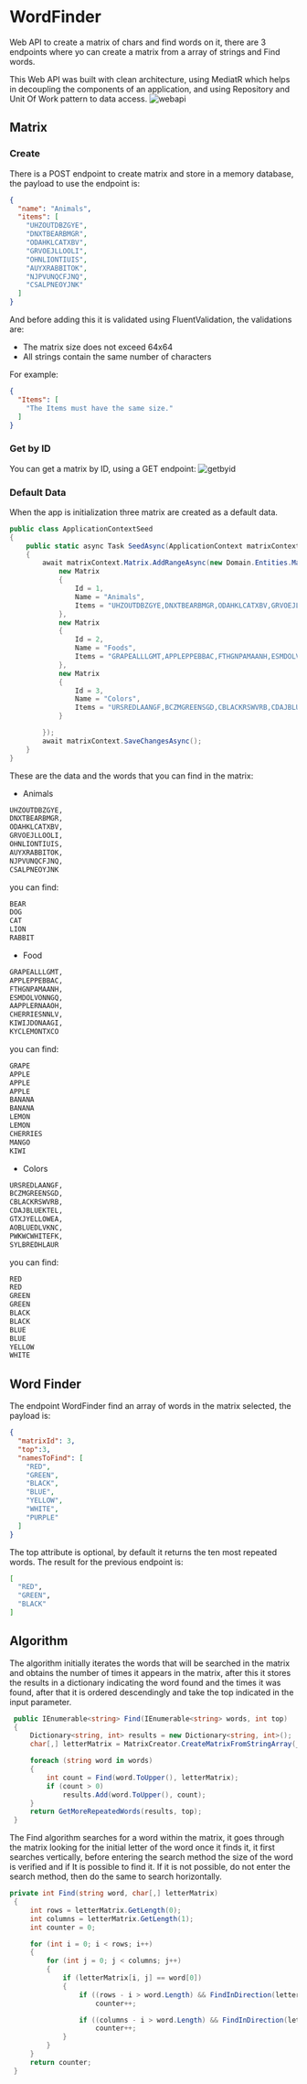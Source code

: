 # WordFinder

Web API to create a matrix of chars and find words on it, there are 3 endpoints where yo can create a matrix from a array of strings and Find words.

This Web API was built with clean architecture, using MediatR which helps in decoupling the components of an application, and using Repository and Unit Of Work pattern to data access.
![webapi](img/WebAPI.JPG)

## Matrix
### Create

There is a POST endpoint to create matrix and store in a memory database, the payload to use the endpoint is:
```json
{
  "name": "Animals",
  "items": [
    "UHZOUTDBZGYE", 
	"DNXTBEARBMGR",
	"ODAHKLCATXBV",
	"GRVOEJLLOOLI", 
	"OHNLIONTIUIS",
	"AUYXRABBITOK", 
	"NJPVUNQCFJNQ",
	"CSALPNEOYJNK"
  ]
}
```
And before adding this it is validated using  FluentValidation, the validations are:
- The matrix size does not exceed 64x64
- All strings contain the same number of characters

For example:
```json
{
  "Items": [
    "The Items must have the same size."
  ]
}
```
### Get by ID
You can get a matrix by ID, using a GET endpoint:
![getbyid](img/GetByID.JPG)


### Default Data
When the app is initialization three matrix are created as a default data.
```csharp
public class ApplicationContextSeed
{
    public static async Task SeedAsync(ApplicationContext matrixContext)
    {
        await matrixContext.Matrix.AddRangeAsync(new Domain.Entities.Matrix[] {
            new Matrix
            {
                Id = 1,
                Name = "Animals",
                Items = "UHZOUTDBZGYE,DNXTBEARBMGR,ODAHKLCATXBV,GRVOEJLLOOLI,OHNLIONTIUIS,AUYXRABBITOK,NJPVUNQCFJNQ,CSALPNEOYJNK"
            },
            new Matrix
            {
                Id = 2,
                Name = "Foods",
                Items = "GRAPEALLLGMT,APPLEPPEBBAC,FTHGNPAMAANH,ESMDOLVONNGQ,AAPPLERNAAOH,CHERRIESNNLV,KIWIJDONAAGI,KYCLEMONTXCO"
            },
            new Matrix
            {
                Id = 3,
                Name = "Colors",
                Items = "URSREDLAANGF,BCZMGREENSGD,CBLACKRSWVRB,CDAJBLUEKTEL,GTXJYELLOWEA,AOBLUEDLVKNC,PWKWCWHITEFK,SYLBREDHLAUR"
            }

        });
        await matrixContext.SaveChangesAsync();
    }
}
```
These are the data and the words that you can find in the matrix:
- Animals
```bash
UHZOUTDBZGYE, 
DNXTBEARBMGR,
ODAHKLCATXBV,
GRVOEJLLOOLI, 
OHNLIONTIUIS,
AUYXRABBITOK, 
NJPVUNQCFJNQ,
CSALPNEOYJNK
```
you can find:
```bash
BEAR
DOG
CAT
LION
RABBIT
```
- Food
```bash
GRAPEALLLGMT,
APPLEPPEBBAC,
FTHGNPAMAANH,
ESMDOLVONNGQ,
AAPPLERNAAOH,
CHERRIESNNLV,
KIWIJDONAAGI,
KYCLEMONTXCO
```
you can find:
```bash
GRAPE
APPLE
APPLE
APPLE
BANANA
BANANA
LEMON
LEMON
CHERRIES
MANGO
KIWI
```
- Colors
```bash
URSREDLAANGF,
BCZMGREENSGD,
CBLACKRSWVRB,
CDAJBLUEKTEL,
GTXJYELLOWEA,
AOBLUEDLVKNC,
PWKWCWHITEFK,
SYLBREDHLAUR
```
you can find:
```bash
RED
RED
GREEN
GREEN
BLACK
BLACK
BLUE
BLUE
YELLOW
WHITE
```
## Word Finder

The endpoint WordFinder find an array of words in the matrix selected, the payload is:
```json
{
  "matrixId": 3,
  "top":3,
  "namesToFind": [
    "RED",
    "GREEN",
    "BLACK",
    "BLUE",
    "YELLOW",
    "WHITE",
    "PURPLE"
  ]
}

```
The top attribute is optional, by default it returns the ten most repeated words.
The result for the previous endpoint is:

```bash
[
  "RED",
  "GREEN",
  "BLACK"
]
```
## Algorithm

The algorithm initially iterates the words that will be searched in the matrix and obtains the number of times it appears in the matrix, after this it stores the results in a dictionary indicating the word found and the times it was found, after that it is ordered descendingly and take the top indicated in the input parameter.

```csharp
 public IEnumerable<string> Find(IEnumerable<string> words, int top)
 {
     Dictionary<string, int> results = new Dictionary<string, int>();
     char[,] letterMatrix = MatrixCreator.CreateMatrixFromStringArray(_matrix);

     foreach (string word in words)
     {
         int count = Find(word.ToUpper(), letterMatrix);
         if (count > 0)
             results.Add(word.ToUpper(), count);
     }
     return GetMoreRepeatedWords(results, top);
 }
```
The Find algorithm searches for a word within the matrix, it goes through the matrix looking for the initial letter of the word once it finds it, it first searches vertically, before entering the search method the size of the word is verified and if It is possible to find it. If it is not possible, do not enter the search method, then do the same to search horizontally.


```csharp
private int Find(string word, char[,] letterMatrix)
 {
     int rows = letterMatrix.GetLength(0);
     int columns = letterMatrix.GetLength(1);
     int counter = 0;

     for (int i = 0; i < rows; i++)
     {
         for (int j = 0; j < columns; j++)
         {
             if (letterMatrix[i, j] == word[0])
             {
                 if ((rows - i > word.Length) && FindInDirection(letterMatrix, word, i, j, 1, 0))// vertical search
                     counter++;

                 if ((columns - i > word.Length) && FindInDirection(letterMatrix, word, i, j, 0, 1))// horizontal search
                     counter++;
             }
         }
     }
     return counter;
 }
```
